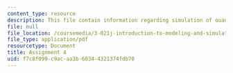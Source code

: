```yaml
---
content_type: resource
description: This file contain information regarding simulation of ouantum bound state.
file: null
file_location: /coursemedia/3-021j-introduction-to-modeling-and-simulation-spring-2012/f7c8f099c9acaa3b60344321374fdb70_MIT3_021JS12_HW4.pdf
file_type: application/pdf
resourcetype: Document
title: Assignment 4
uid: f7c8f099-c9ac-aa3b-6034-4321374fdb70
---
```

